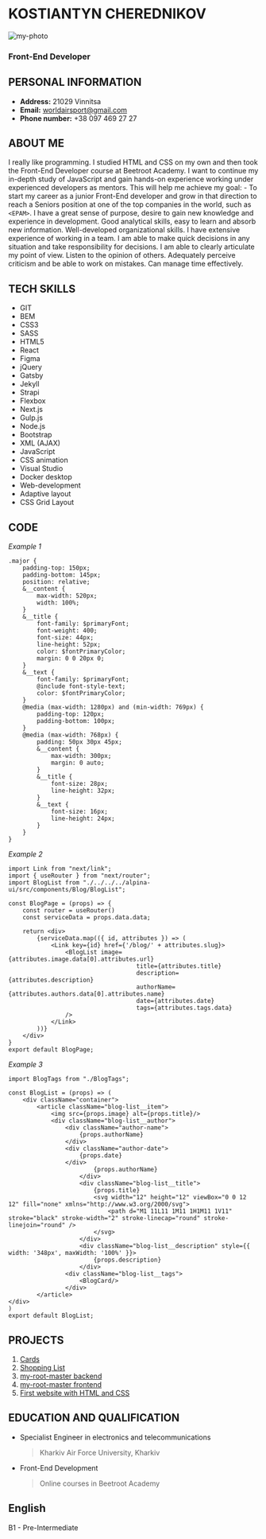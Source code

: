 # KOSTIANTYN CHEREDNIKOV
![my-photo](cv_image.jpeg)
### Front-End Developer

## PERSONAL INFORMATION
* **Address:** 21029 Vinnitsa
* **Email:** worldairsport@gmail.com
* **Phone number:** +38 097 469 27 27

## ABOUT ME
I really like programming.
I studied HTML and CSS on my own and then took the Front-End Developer course at Beetroot Academy.
I want to continue my in-depth study of JavaScript and gain hands-on experience working under experienced developers as mentors. 
This will help me achieve my goal: - To start my career as a junior Front-End developer and grow in that direction to reach a Seniors position at one of the top companies in the world, such as `<EPAM>`.
I have a great sense of purpose, desire to gain new knowledge and experience in development. 
Good analytical skills, easy to learn and absorb new information. 
Well-developed organizational skills.
I have extensive experience of working in a team.
I am able to make quick decisions in any situation and take responsibility for decisions.
I am able to clearly articulate my point of view.
Listen to the opinion of others.
Adequately perceive criticism and be able to work on mistakes. 
Can manage time effectively.

## TECH SKILLS
* GIT
* BEM
* CSS3
* SASS
* HTML5
* React
* Figma
* jQuery
* Gatsby
* Jekyll
* Strapi
* Flexbox
* Next.js
* Gulp.js
* Node.js
* Bootstrap
* XML (AJAX)
* JavaScript
* CSS animation
* Visual Studio
* Docker desktop
* Web-development
* Adaptive layout
* СSS Grid Layout

## CODE

*Example 1*

```
.major {
    padding-top: 150px;
    padding-bottom: 145px;
    position: relative;
    &__content {
        max-width: 520px;
        width: 100%;
    }
    &__title {
        font-family: $primaryFont;
        font-weight: 400;
        font-size: 44px;
        line-height: 52px;
        color: $fontPrimaryColor;
        margin: 0 0 20px 0;
    }
    &__text {
        font-family: $primaryFont;
        @include font-style-text;
        color: $fontPrimaryColor;
    }
    @media (max-width: 1280px) and (min-width: 769px) {
        padding-top: 120px;
        padding-bottom: 100px;
    }
    @media (max-width: 768px) {
        padding: 50px 30px 45px;
        &__content {
            max-width: 300px;
            margin: 0 auto;
        }
        &__title {
            font-size: 28px;
            line-height: 32px;
        }
        &__text { 
            font-size: 16px;
            line-height: 24px;
        }
    }
}
```

*Example 2*

```
import Link from "next/link";
import { useRouter } from "next/router";
import BlogList from "./../../../alpina-ui/src/components/Blog/BlogList";

const BlogPage = (props) => {
	const router = useRouter()
	const serviceData = props.data.data;

	return <div>
		{serviceData.map(({ id, attributes }) => (
			<Link key={id} href={'/blog/' + attributes.slug}>
				<BlogList image={attributes.image.data[0].attributes.url} 
									title={attributes.title} 
									description={attributes.description} 
									authorName={attributes.authors.data[0].attributes.name}
									date={attributes.date}
									tags={attributes.tags.data}
				/>
			</Link>
		))}
	</div>
}
export default BlogPage;
```

*Example 3*

```
import BlogTags from "./BlogTags";

const BlogList = (props) => (
	<div className="container">
		<article className="blog-list__item">
			<img src={props.image} alt={props.title}/>
			<div className="blog-list__author">
				<div className="author-name">
					{props.authorName}
				</div>
				<div className="author-date">
					{props.date}
				</div>
						{props.authorName}
					</div>
					<div className="blog-list__title">
						{props.title}
						<svg width="12" height="12" viewBox="0 0 12 12" fill="none" xmlns="http://www.w3.org/2000/svg">
							<path d="M1 11L11 1M11 1H1M11 1V11" stroke="black" stroke-width="2" stroke-linecap="round" stroke-linejoin="round" />
						</svg>
					</div>
					<div className="blog-list__description" style={{ width: '348px', maxWidth: '100%' }}>
						{props.description}
					</div>
				<div className="blog-list__tags">
					<BlogCard/>
				</div>
		</article>
</div>
)
export default BlogList;
```

## PROJECTS
1. [Cards](https://kostiantyn-cherednikov.netlify.app/cards/index.html)
2. [Shopping List](https://kostiantyn-cherednikov.netlify.app/lesson_7/index.html)
3. [my-root-master backend](https://github.com/Wokinderech69/my-root-master_backend.git)
4. [my-root-master frontend](https://github.com/Wokinderech69/my-root-master_frontend.git)
5. [First website with HTML and CSS](https://kostiantyn-cherednikov.netlify.app/lesson_13/index.html)

## EDUCATION AND QUALIFICATION
* Specialist Engineer in electronics and telecommunications
	> Kharkiv Air Force University, Kharkiv
* Front-End Development 
	> Online courses in Beetroot Academy

## English
B1 - Pre-Intermediate